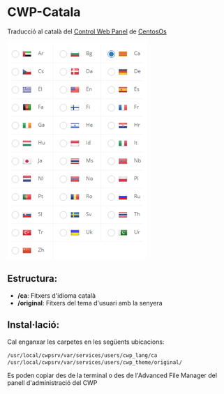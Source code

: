 # CWP-Catala
 Traducció al català del [Control Web Panel](https://control-webpanel.com) de [CentosOs](https://www.centos.org)

![](img/resultat.png)

## Estructura:

 - **/ca**: Fitxers d'idioma català
 - **/original**: Fitxers del tema d'usuari amb la senyera

## Instal·lació:

Cal enganxar les carpetes en les següents ubicacions:
   
    
    /usr/local/cwpsrv/var/services/users/cwp_lang/ca
    /usr/local/cwpsrv/var/services/users/cwp_theme/original/

Es poden copiar des de la terminal o des de l'Advanced File Manager del panell d'administració del CWP